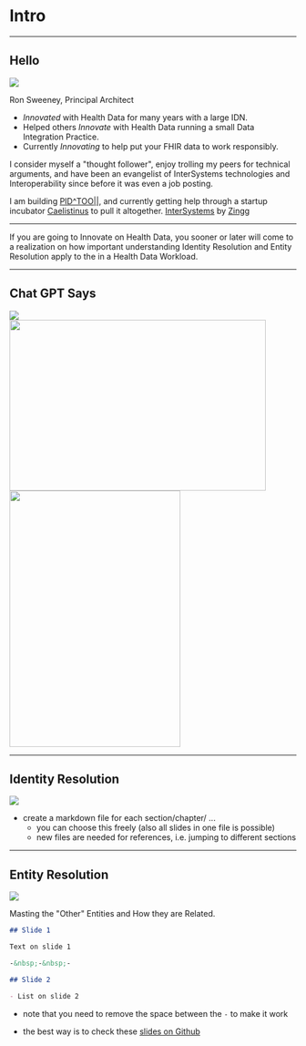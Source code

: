 <!-- .slide: data-background="#000" -->

# Intro <!-- .element: class="r-fit-text" -->


---

<!-- .slide: data-background="#000" -->


## Hello

 <img src="{{asset_folder}}/pholder.png" />


Ron Sweeney, Principal Architect

- _Innovated_ with Health Data for many years with a large IDN.
- Helped others _Innovate_ with Health Data running a small Data Integration Practice.
- Currently _Innovating_ to help put your FHIR data to work responsibly. 

I consider myself a "thought follower", enjoy trolling my peers for technical arguments, and have been an evangelist of InterSystems technologies and Interoperability since before it was even a job posting. 

I am building [PID^TOO||](https://www.pidtoo.com/), and currently getting help through a startup incubator [Caelistinus](https://twitter.com/hakimel) to pull it altogether.   [InterSystems](https://github.com/tasmo/reveal-jekyll) by [Zingg](https://zingg.ai/_tasmo)

---

<!-- .slide: data-background="#000" -->


If you are going to Innovate on Health Data, you sooner or later will come to a realization on how important understanding Identity Resolution and Entity Resolution apply to the in a Health Data Workload.

---
<!-- .slide: data-background="#000" -->
## Chat GPT Says

 <img src="{{asset_folder}}/pholder.png" />

<div class="r-vstack">
  <img src="https://placekitten.com/450/300" width="450" height="300" class="fragment fade-in-then-out">
  <img src="https://placekitten.com/300/450" width="300" height="450" class="fragment fade-in-then-out">
</div>

---
<!-- .slide: data-background="#000" -->
## Identity Resolution

<!-- .slide: data-background="#000" -->
 <img src="{{asset_folder}}/pholder.png" />

- create a markdown file for each section/chapter/ ...
  - you can choose this freely (also all slides in one file is possible)
  - new files are needed for references, i.e. jumping to different sections


---
<!-- .slide: data-background="#000" -->
## Entity Resolution

 <img src="{{asset_folder}}/pholder.png" />
 
Masting the "Other" Entities and How they are Related.

  ```markdown
  ## Slide 1

  Text on slide 1

  -&nbsp;-&nbsp;-

  ## Slide 2

  - List on slide 2
  ```

  - note that you need to remove the space between the `-` to make it work

- the best way is to check these [slides on Github]({{site.githuburl}}/tree/gh-pages/slides/getting_started/_posts)

